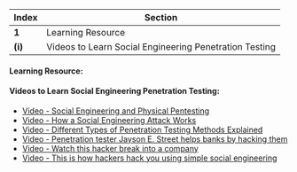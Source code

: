 Index | Section
---   | ---
**1** | Learning Resource
**(i)** | Videos to Learn Social Engineering Penetration Testing


#### Learning Resource:

#### Videos to Learn Social Engineering Penetration Testing:

  * [Video - Social Engineering and Physical Pentesting](https://www.youtube.com/watch?v=zTthtjdf-ts&ab_channel=CyberWarriorStudios)
  * [Video - How a Social Engineering Attack Works](https://www.youtube.com/watch?v=VO-xgMHW5ag&ab_channel=%24CyberSploit~)
  * [Video - Different Types of Penetration Testing Methods Explained](https://www.youtube.com/watch?v=vcL28zmp9y8&ab_channel=LearnwithWhiteboard)
  * [Video - Penetration tester Jayson E. Street helps banks by hacking them](https://www.youtube.com/watch?v=02Vf3NjTPsI&ab_channel=TomorrowUnlocked)
  * [Video - Watch this hacker break into a company](https://www.youtube.com/watch?v=PWVN3Rq4gzw&ab_channel=CNNBusiness)
  * [Video - This is how hackers hack you using simple social engineering](https://www.youtube.com/watch?v=lc7scxvKQOo&ab_channel=oraclemind)
